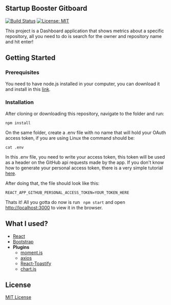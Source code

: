 ﻿## Startup Booster Gitboard

[![Build Status](https://travis-ci.com/Masterfoni/startup-booster-gitboard.svg?token=a4xieDUdy2aQbz1EGJMs&branch=master)](https://travis-ci.com/Masterfoni/startup-booster-gitboard) [![License: MIT](https://img.shields.io/badge/License-MIT-green.svg)](https://opensource.org/licenses/MIT)

This project is a Dashboard application that shows metrics about a specific repository, all you need to do is search for the owner and repository name and hit enter!

## Getting Started

### Prerequisites
You need to have node.js installed in your computer, you can download it and install in this [link](https://nodejs.org/en/).

### Installation

After cloning or downloading this repository, navigate to the folder and run:

```
npm install
```

On the same folder, create a .env file with no name that will hold your OAuth access token, if you are using Linux the command should be:

```
cat .env
```

In this .env file, you need to write your access token, this token will be used as a header on the GitHub api requests made by the app. If you don't know how to generate your personal access token, there is a very simple tutorial [here](https://help.github.com/en/articles/creating-a-personal-access-token-for-the-command-line).

After doing that, the file should look like this:

```
REACT_APP_GITHUB_PERSONAL_ACCESS_TOKEN=YOUR_TOKEN_HERE
```

Thats it! All you gotta do now is run ``` npm start``` and open [http://localhost:3000](http://localhost:3000) to view it in the browser.

## What I used?

- [React](https://reactjs.org/)
- [Bootstrap](https://getbootstrap.com/)
- **Plugins**
	- [moment.js](https://momentjs.com/)
	- [axios](https://github.com/axios/axios)
	- [React-Toastify](https://github.com/fkhadra/react-toastify)
	- [chart.js](https://www.chartjs.org/)

## License

[MIT License](https://github.com/Masterfoni/startup-booster-gitboard/blob/master/LICENSE)